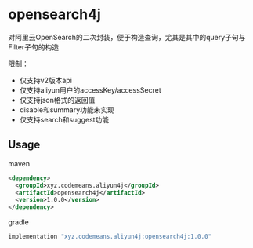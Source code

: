 # opensearch4j

对阿里云OpenSearch的二次封装，便于构造查询，尤其是其中的query子句与Filter子句的构造

限制：
* 仅支持v2版本api
* 仅支持aliyun用户的accessKey/accessSecret
* 仅支持json格式的返回值
* disable和summary功能未实现
* 仅支持search和suggest功能

## Usage

maven

~~~xml
<dependency>
  <groupId>xyz.codemeans.aliyun4j</groupId>
  <artifactId>opensearch4j</artifactId>
  <version>1.0.0</version>
</dependency>
~~~

gradle

~~~groovy
implementation "xyz.codemeans.aliyun4j:opensearch4j:1.0.0"
~~~

